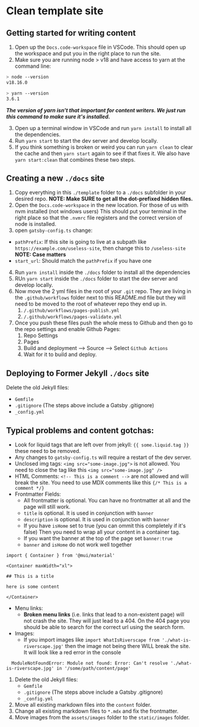 # Clean template site

## Getting started for writing content

1. Open up the `Docs.code-workspace` file in VSCode. This should open up the workspace and put you in the right place to run the site.
2. Make sure you are running node > v18 and have access to yarn at the command line:

```bash
> node --version
v18.16.0

> yarn --version
3.6.1
```

***The version of yarn isn't that important for content writers. We just run this command to make sure it's installed.***

3. Open up a terminal window in VSCode and run `yarn install` to install all the dependencies.
4. Run `yarn start` to start the dev server and develop locally.
5. If you think something is broken or weird you can run `yarn clean` to clear the cache and then `yarn start` again to see if that fixes it. We also have `yarn start:clean` that combines these two steps.


## Creating a new `./docs` site

1. Copy everything in this `./template` folder to a `./docs` subfolder in your desired repo. **NOTE: Make SURE to get all the dot-prefixed hidden files.** 
2. Open the `Docs.code-workspace` in the new location. For those of us with nvm installed (not windows users) This should put your terminal in the right place so that the `.nvmrc` file registers and the correct version of node is installed.
3. open `gatsby-config.ts` change:
  - `pathPrefix`: If this site is going to live at a subpath like `https://example.com/useless-site`, then change this to `/useless-site` **NOTE: Case matters**
  - `start_url`: Should match the `pathPrefix` if you have one

4. Run `yarn install` inside the `./docs` folder to install all the dependencies
5. RUn `yarn start` inside the `./docs` folder to start the dev server and develop locally.
6. Now move the 2 yml files in the root of your `.git` repo. They are living in the `.github/workflows` folder next to this README.md file but they will need to be moved to the root of whatever repo they end up in.
   1. `/.github/workflows/pages-publish.yml`
   2. `/.github/workflows/pages-validate.yml`
7. Once you push these files push the whole mess to Github and then go to the repo settings and enable Github Pages:
   1. Repo Settings
   2. Pages
   3. Build and deployment --> Source --> Select `Github Actions`
   4. Wait for it to build and deploy.

## Deploying to Former Jekyll `./docs` site

Delete the old Jekyll files:

- `Gemfile`
- `.gitignore` (The steps above include a Gatsby .gitignore)
- `_config.yml`


## Typical problems and content gotchas:

- Look for liquid tags that are left over from jekyll: `{{ some.liquid.tag }}` these need to be removed.
- Any changes to `gatsby-config.ts` will require a restart of the dev server.
- Unclosed img tags: `<img src="some-image.jpg">` is not allowed. You need to close the tag like this `<img src="some-image.jpg" />`
- HTML Comments: `<!-- This is a comment -->` are not allowed and will break the site. You need to use MDX comments like this `{/* This is a comment */}`
- Frontmatter Fields:
    - All frontmatter is optional. You can have no frontmatter at all and the page will still work.
    - `title` is optional. It is used in conjunction with `banner`
    - `description` is optional. It is used in conjunction with `banner`
    - If you have `isHome` set to true (you can ommit this completely if it's false) Then you need to wrap all your content in a container tag.
    - If you want the banner at the top of the page set `banner:true`
    - `banner` and `isHome` do not work well together

```mdx
import { Container } from '@mui/material'

<Container maxWidth="xl">

## This is a title

here is some content

</Container>
```


- Menu links: 
    - **Broken menu links** (i.e. links that lead to a non-existent page) will not crash the site. They will just lead to a 404. On the 404 page you should be able to search for the correct url using the search form.
- Images: 
    - If you import images like `import WhatIsRiverscape from './what-is-riverscape.jpg'` then the image not being there WILL break the site. It will look like a red error in the console

```
  ModuleNotFoundError: Module not found: Error: Can't resolve './what-is-riverscape.jpg' in '/some/path/content/page'
```
1. Delete the old Jekyll files:
   - `Gemfile`
   - `.gitignore` (The steps above include a Gatsby .gitignore)
   - `_config.yml`
1. Move all existing markdown files into the `content` folder.
1. Change all existing markdown files to `*.mdx` and fix the frontmatter.
1. Move images from the `assets/images` folder to the `static/images` folder.
